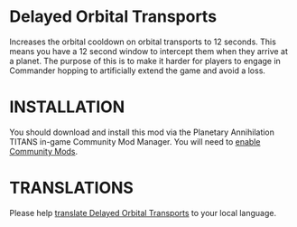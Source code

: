 # Delayed Orbital Transports

Increases the orbital cooldown on orbital transports to 12 seconds. This means you have a 12 second window to intercept them when they arrive at a planet. The purpose of this is to make it harder for players to engage in Commander hopping to artificially extend the game and avoid a loss.

# INSTALLATION

You should download and install this mod via the Planetary Annihilation TITANS in-game Community Mod Manager. You will need to [enable Community Mods](https://steamcommunity.com/sharedfiles/filedetails/?id=1417396826).

# TRANSLATIONS

Please help [translate Delayed Orbital Transports](https://poeditor.com/join/project/PkU663VrIf) to your local language.